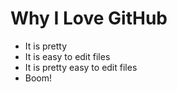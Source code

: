 # Why I Love GitHub

* It is pretty
* It is easy to edit files
* It is pretty easy to edit files
* Boom!